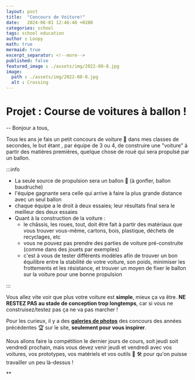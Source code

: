 ```yaml
---
layout: post
title:  "Concours de Voiture!"
date:   2024-06-01 12:46:46 +0200
categories: school
tags: school education
author : Loopy
math: true
mermaid: true
excerpt_separator: <!--more-->
published: false
featured_image : ./assets/img/2022-08-8.jpg
image:
  path : ./assets/img/2022-08-8.jpg
  alt : Crossing
---
```


# Projet : Course de voitures à ballon !
--
Bonjour a tous, 

Tous les ans je fais un petit concours de voiture :car: dans mes classes de secondes, le but étant , par équipe de 3 ou 4, de construire une "voiture" à partir des matières premières, quelque chose de roué qui sera propulsé par un ballon. 

<!--more-->

:::info

-   La seule source de propulsion sera un ballon :balloon: (à gonfler, ballon baudruche)
-   l'équipe gagnante sera celle qui arrive à faire la plus grande distance avec un seul ballon
-   chaque équipe a le droit à deux essaies; leur résultats final sera le meilleur des deux essaies
-   Quant à la construction de la voiture : 
    -   le châssis, les roues, tout, doit être fait à partir des matériaux que vous trouver vous-même, cartons, bois, plastique, déchets de recyclages, etc 
    -   vous ne pouvez pas prendre des parties de voiture pré-construite (comme dans des jouets par exemples)
    -   c'est à vous de tester différents modèles afin de trouver un bon équilibre entre la stabilité de votre voiture, son poids, minimiser les frottements et les résistance, et trouver un moyen de fixer le ballon sur la voiture pour une bonne propulsion

:::

Vous allez vite voir que plus votre voiture est **simple**, mieux ça va être. **NE RESTEZ PAS au stade de conception trop longtemps**, car si vous ne construisez/testez pas ça ne va pas marcher ! 

Pour les curieux, il y a des **[galeries de photos](https://pcnds.szayyani.com/seconde/concours-de-voitures/edition-2022)** des concours des années précédentes :trophy: sur le site, **seulement pour vous inspirer**.

Nous allons faire la compétition le dernier jours de cours, soit jeudi soit vendredi prochain, mais vous devez venir jeudi et vendredi avec vos voitures, vos prototypes, vos matériels et vos outils :hammer: :hammer_and_wrench:  pour qu'on puisse travailler un peu là-dessus !


**
